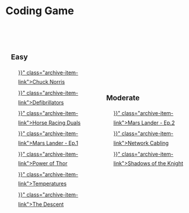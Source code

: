 # Coding Game


<style>

.categories-card
{
  margin: 0 auto;
  margin-top: 3rem;
  display: flex;
  align-items: center;
  justify-content: space-between;
  flex-direction: row;
  flex-wrap: wrap;
  line-height: 1.6rem;

  .card-item
  {
    font-size: .875rem;
    text-align: left;
    width: 45%;
    display: flex;
    align-items: flex-start;
    margin-top: 2rem;
    min-height: 10rem;
    padding: 0 2%;
    position: relative;

    .card-item-wrapper
    {
      width: 100%;
      overflow: hidden;

      .card-item-title
      {
        font-size: 1.2rem;
        font-weight: bold;
        display: inline-block;
        margin-top: 1rem;
        margin-bottom: .75rem;
      }

      span
      {
        float: right;
        padding-right: 1rem;
      }
    }
  }
}

.archive-item {
  display: flex;
  justify-content: space-between;
  align-items: center;
  box-sizing: border-box;
  margin: .25rem 0 .25rem 1.5rem;
}

.archive-item-link {
  min-width: 10%;
  overflow: hidden;
  white-space: nowrap;
  text-overflow: ellipsis;

  &:hover {
    color: $global-link-hover-color;
    background-color: transparent;
  }

  [theme=dark] & {
    color: $global-link-color-dark;

    &:hover {
      color: $global-link-hover-color-dark;
    }
  }
}

</style>

<div class="categories-card">
  <div class="card-item">
    <div class="card-item-wrapper"><h3 class="card-item-title"><i class="far fa-folder fa-fw"></i>&nbsp;Easy</h3>
      <article class="archive-item"><a href="{{< relref "chuck-norris.md" >}}" class="archive-item-link">Chuck Norris</a></article>
      <article class="archive-item"><a href="{{< relref "defibrillators.md" >}}" class="archive-item-link">Defibrillators</a></article>
      <article class="archive-item"><a href="{{< relref "horse-racing_duals.md" >}}" class="archive-item-link">Horse Racing Duals</a></article>
      <article class="archive-item"><a href="{{< relref "mars-lander-ep1.md" >}}" class="archive-item-link">Mars Lander - Ep.1</a></article>
      <article class="archive-item"><a href="{{< relref "power-of-thor.md" >}}" class="archive-item-link">Power of Thor</a></article>
      <article class="archive-item"><a href="{{< relref "temperatures.md" >}}" class="archive-item-link">Temperatures</a></article>
      <article class="archive-item"><a href="{{< relref "the-descent.md" >}}" class="archive-item-link">The Descent</a></article>
    </div>
  </div>
  <div class="card-item">
    <div class="card-item-wrapper"><h3 class="card-item-title"><i class="far fa-folder fa-fw"></i>&nbsp;Moderate</h3>
      <article class="archive-item"><a href="{{< relref "mars-lander-ep2.md" >}}" class="archive-item-link">Mars Lander - Ep.2</a></article>
      <article class="archive-item"><a href="{{< relref "network-cabling.md" >}}" class="archive-item-link">Network Cabling</a></article>
      <article class="archive-item"><a href="{{< relref "shadows-of-the-knight-ep1.md" >}}" class="archive-item-link">Shadows of the Knight</a></article>
    </div>
  
</div>
